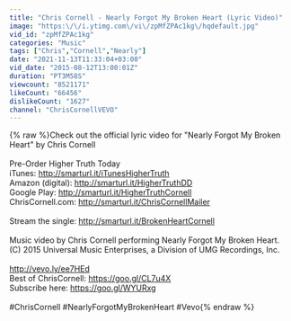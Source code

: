 ```yaml
---
title: "Chris Cornell - Nearly Forgot My Broken Heart (Lyric Video)"
image: "https:\/\/i.ytimg.com\/vi\/zpMfZPAc1kg\/hqdefault.jpg"
vid_id: "zpMfZPAc1kg"
categories: "Music"
tags: ["Chris","Cornell","Nearly"]
date: "2021-11-13T11:33:04+03:00"
vid_date: "2015-08-12T13:00:01Z"
duration: "PT3M58S"
viewcount: "8521171"
likeCount: "66456"
dislikeCount: "1627"
channel: "ChrisCornellVEVO"
---
```

{% raw %}Check out the official lyric video for &quot;Nearly Forgot My Broken Heart&quot; by Chris Cornell <br /><br />Pre-Order Higher Truth Today<br />iTunes: <a rel="nofollow" target="blank" href="http://smarturl.it/iTunesHigherTruth">http://smarturl.it/iTunesHigherTruth</a><br />Amazon (digital): <a rel="nofollow" target="blank" href="http://smarturl.it/HigherTruthDD">http://smarturl.it/HigherTruthDD</a><br />Google Play: <a rel="nofollow" target="blank" href="http://smarturl.it/HigherTruthCornell">http://smarturl.it/HigherTruthCornell</a><br />ChrisCornell.com: <a rel="nofollow" target="blank" href="http://smarturl.it/ChrisCornellMailer">http://smarturl.it/ChrisCornellMailer</a><br /><br />Stream the single: <a rel="nofollow" target="blank" href="http://smarturl.it/BrokenHeartCornell">http://smarturl.it/BrokenHeartCornell</a><br /><br />Music video by Chris Cornell performing Nearly Forgot My Broken Heart. (C) 2015 Universal Music Enterprises, a Division of UMG Recordings, Inc.<br /><br /><a rel="nofollow" target="blank" href="http://vevo.ly/ee7HEd">http://vevo.ly/ee7HEd</a><br />Best of ChrisCornell: <a rel="nofollow" target="blank" href="https://goo.gl/CL7u4X">https://goo.gl/CL7u4X</a><br />Subscribe here: <a rel="nofollow" target="blank" href="https://goo.gl/WYURxg">https://goo.gl/WYURxg</a><br /><br /> #ChrisCornell #NearlyForgotMyBrokenHeart #Vevo{% endraw %}
